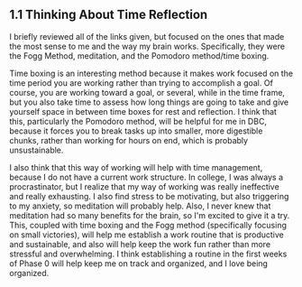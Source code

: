 ## 1.1 Thinking About Time Reflection

I briefly reviewed all of the links given, but focused on the ones that made the most sense to me and the way my brain works. Specifically, they were the Fogg Method, meditation, and the Pomodoro method/time boxing.

Time boxing is an interesting method because it makes work focused on the time period you are working rather than trying to accomplish a goal. Of course, you are working toward a goal, or several, while in the time frame, but you also take time to assess how long things are going to take and give yourself space in between time boxes for rest and reflection. I think that this, particularly the Pomodoro method, will be helpful for me in DBC, because it forces you to break tasks up into smaller, more digestible chunks, rather than working for hours on end, which is probably unsustainable.

I also think that this way of working will help with time management, because I do not have a current work structure. In college, I was always a procrastinator, but I realize that my way of working was really ineffective and really exhausting. I also find stress to be motivating, but also triggering to my anxiety, so meditation will probably help. Also, I never knew that meditation had so many benefits for the brain, so I'm excited to give it a try. This, coupled with time boxing and the Fogg method (specifically focusing on small victories), will help me establish a work routine that is productive and sustainable, and also will help keep the work fun rather than more stressful and overwhelming. I think establishing a routine in the first weeks of Phase 0 will help keep me on track and organized, and I love being organized.